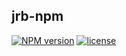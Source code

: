 ## jrb-npm

[![NPM version](https://img.shields.io/npm/v/jrb-npm.svg)](https://www.npmjs.com/package/jrb-npm)
[![license](https://img.shields.io/npm/l/express.svg)]()